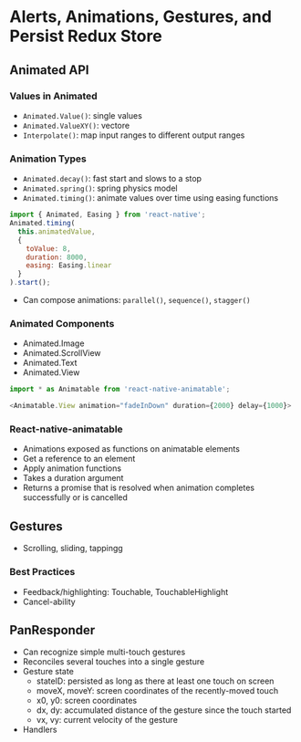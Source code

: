 # Alerts, Animations, Gestures, and Persist Redux Store

## Animated API
### Values in Animated
- `Animated.Value()`: single values
- `Animated.ValueXY()`: vectore
- `Interpolate()`: map input ranges to different output ranges

### Animation Types
- `Animated.decay()`: fast start and slows to a stop
- `Animated.spring()`: spring physics model
- `Animated.timing()`: animate values over time using easing functions
```js
import { Animated, Easing } from 'react-native';
Animated.timing(
  this.animatedValue, 
  {
    toValue: 8,
    duration: 8000,
    easing: Easing.linear
  }
).start();
```

- Can compose animations: `parallel()`, `sequence()`, `stagger()`

### Animated Components
- Animated.Image
- Animated.ScrollView
- Animated.Text
- Animated.View
```js
import * as Animatable from 'react-native-animatable';

<Animatable.View animation="fadeInDown" duration={2000} delay={1000}>
```

### React-native-animatable
- Animations exposed as functions on animatable elements
- Get a reference to an element
- Apply animation functions
- Takes a duration argument
- Returns a promise that is resolved when animation completes successfully or is cancelled

## Gestures
- Scrolling, sliding, tappingg

### Best Practices
- Feedback/highlighting: Touchable, TouchableHighlight
- Cancel-ability

## PanResponder
- Can recognize simple multi-touch gestures
- Reconciles several touches into a single gesture
- Gesture state
  - stateID: persisted as long as there at least one touch on screen
  - moveX, moveY: screen coordinates of the recently-moved touch
  - x0, y0: screen coordinates
  - dx, dy: accumulated distance of the gesture since the touch started
  - vx, vy: current velocity of the gesture
- Handlers
  
  

